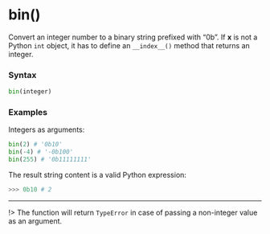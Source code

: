 # bin()

Convert an integer number to a binary string prefixed with “0b”. If **x** is not a Python `int` object, it has to define an `__index__()` method that returns an integer.

### Syntax
```python
bin(integer)
```

### Examples
Integers as arguments:
```python
bin(2) # '0b10'
bin(-4) # '-0b100'
bin(255) # '0b11111111'
```

The result string content is a valid Python expression:
```python
>>> 0b10 # 2
```
---
!> The function will return `TypeError` in case of passing a non-integer value as an argument.